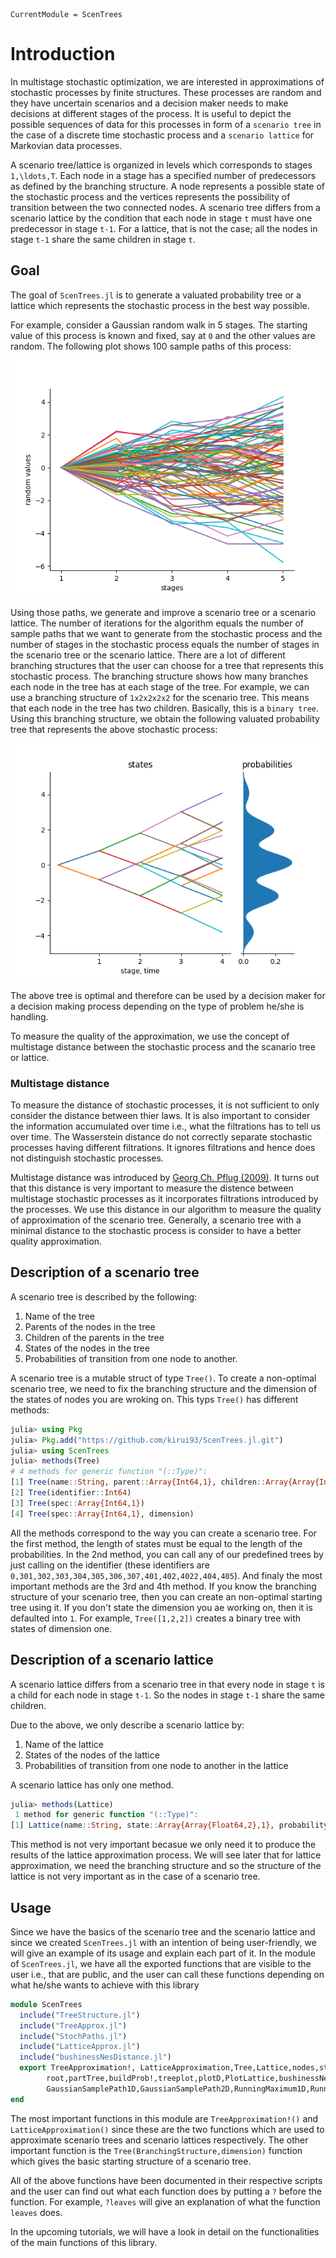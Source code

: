 ```@meta
CurrentModule = ScenTrees
```

# Introduction

In multistage stochastic optimization, we are interested in approximations of stochastic processes by finite structures. These processes are random and they have uncertain scenarios and a decision maker needs to make decisions at different stages of the process. It is useful to depict the possible sequences of data for this processes in form of a `scenario tree` in the case of a discrete time stochastic process and a `scenario lattice` for Markovian data processes.

A scenario tree/lattice is organized in levels which corresponds to stages ``1,\ldots,T``. Each node in a stage has a specified number of predecessors as defined by the branching structure. A node represents a possible state of the stochastic process and the vertices represents the possibility of transition between the two connected nodes. A scenario tree differs from a scenario lattice by the condition that each node in stage ``t`` must have one predecessor in stage ``t-1``. For a lattice, that is not the case; all the nodes in stage ``t-1`` share the same children in stage ``t``.

## Goal

The goal  of `ScenTrees.jl` is to generate a valuated probability tree or a lattice which represents the stochastic process in the best way possible. 

For example, consider a Gaussian random walk in 5 stages. The starting value of this process is known and fixed, say at ``0`` and the other values are random. The following plot shows 100 sample paths of this process:

![100 sample paths from Gaussian random walk](../assets/100GaussianPaths.png)

Using those paths, we generate and improve a scenario tree or a scenario lattice. The number of iterations for the algorithm equals the number of sample paths that we want to generate from the stochastic process and the number of stages in the stochastic process equals the number of stages in the scenario tree or the scenario lattice. There are a lot of different branching structures that the user can choose for a tree that represents this stochastic process. The branching structure shows how many branches each node in the tree has at each stage of the tree. For example, we can use a branching structure of `1x2x2x2x2` for the scenario tree. This means that each node in the tree has two children. Basically, this is a `binary tree`. Using this branching structure, we obtain the following valuated probability tree that represents the above stochastic process:

![Scenario Tree 1x2x2x2x2](../assets/TreeExample.png)

The above tree is optimal and therefore can be used by a decision maker for a decision making process depending on the type of problem he/she is handling.

To measure the quality of the approximation, we use the concept of multistage distance between the stochastic process and the scanario tree or lattice.

### Multistage distance

To measure the distance of stochastic processes, it is not sufficient to only consider the distance between thier laws. It is also important to consider the information accumulated over time i.e., what the filtrations has to tell us over time. The Wasserstein distance do not correctly separate stochastic processes having different filtrations. It ignores filtrations and hence does not distinguish stochastic processes.

Multistage distance was introduced by [Georg Ch. Pflug (2009)](https://doi.org/10.1137/080718401). It turns out that this distance is very important to measure the distence between multistage stochastic processes as it incorporates filtrations introduced by the processes. We use this distance in our algorithm to measure the quality of approximation of the scenario tree. Generally, a scenario tree with a minimal distance to the stochastic process is consider to have a better quality approximation.

## Description of a scenario tree

A scenario tree is described by the following:

1. Name of the tree
2. Parents of the nodes in the tree
3. Children of the parents in the tree 
4. States of the nodes in the tree
5. Probabilities of transition from one node to another.

A scenario tree is a mutable struct of type `Tree()`. To create a non-optimal scenario tree, we need to fix the branching structure and the dimension of the states of nodes you are wroking on. This typs `Tree()` has different methods:
```julia
julia> using Pkg
julia> Pkg.add("https://github.com/kirui93/ScenTrees.jl.git")
julia> using ScenTrees
julia> methods(Tree)
# 4 methods for generic function "(::Type)":
[1] Tree(name::String, parent::Array{Int64,1}, children::Array{Array{Int64,1},1}, state::Array{Float64,2}, probability::Array{Float64,2}) 
[2] Tree(identifier::Int64) 
[3] Tree(spec::Array{Int64,1}) 
[4] Tree(spec::Array{Int64,1}, dimension) 
```
All the methods correspond to the way you can create a scenario tree. For the first method, the length of states must be equal to the length of the probabilities. In the 2nd method, you can call any of our predefined trees by just calling on the identifier (these identifiers are `0,301,302,303,304,305,306,307,401,402,4022,404,405`). And finaly the most important methods are the 3rd and 4th method. If you know the branching structure of your scenario tree, then you can create an non-optimal starting tree using it. If you don't state the dimension you ae working on, then it is defaulted into `1`. For example, `Tree([1,2,2])` creates a binary tree with states of dimension one.

## Description of a scenario lattice

A scenario lattice differs from a scenario tree in that every node in stage `t` is a child for each node in stage `t-1`. So the nodes in stage `t-1` share the same children.

Due to the above, we only describe a scenario lattice by:

1. Name of the lattice
2. States of the nodes of the lattice
3. Probabilities of transition from one node to another in the lattice

A scenario lattice has only one method.
```julia
julia> methods(Lattice)
 1 method for generic function "(::Type)":
[1] Lattice(name::String, state::Array{Array{Float64,2},1}, probability::Array{Array{Float64,2},1})
```
This method is not very important becasue we only need it to produce the results of the lattice approximation process. We will see later that for lattice approximation, we need the branching structure and so the structure of the lattice is not very important as in the case of a scenario tree.

## Usage
Since we have the basics of the scenario tree and the scenario lattice and since we created `ScenTrees.jl` with an intention of being user-friendly, we will give an example of its usage and explain each part of it. 
In the module of `ScenTrees.jl`, we have all the exported functions that are visible to the user i.e., that are public, and the user can call these functions depending on what he/she wants to achieve with this library

```julia
module ScenTrees
  include("TreeStructure.jl")
  include("TreeApprox.jl")
  include("StochPaths.jl")
  include("LatticeApprox.jl")
  include("bushinessNesDistance.jl")
  export TreeApproximation!, LatticeApproximation,Tree,Lattice,nodes,stage,height,leaves,
        root,partTree,buildProb!,treeplot,plotD,PlotLattice,bushinessNesDistance,
        GaussianSamplePath1D,GaussianSamplePath2D,RunningMaximum1D,RunningMaximum2D,path
end
```
The most important functions in this module are `TreeApproximation!()` and `LatticeApproximation()` since these are the two functions which are used to approximate scenario trees and scenario lattices respectively. The other important function is the `Tree(BranchingStructure,dimension)` function which gives the basic starting structure of a scenario tree.

All of the above functions have been documented in their respective scripts and the user can find out what each function does by putting a `?` before the function. For example, `?leaves` will give an explanation of what the function `leaves` does. 

In the upcoming tutorials, we will have a look in detail on the functionalities of the main functions of this library.
